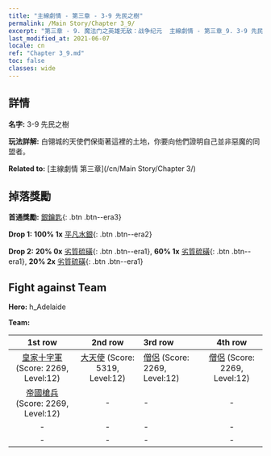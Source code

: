 ```yaml
---
title: "主線劇情 - 第三章 - 3-9 先民之樹"
permalink: /Main Story/Chapter 3_9/
excerpt: "第三章 - 9. 魔法门之英雄无敌：战争纪元  主線劇情 - 第三章_9. 3-9 先民之樹"
last_modified_at: 2021-06-07
locale: cn
ref: "Chapter 3_9.md"
toc: false
classes: wide
---
```


## 詳情

 **名字:** 3-9 先民之樹

 **玩法詳解:** 白翎城的天使們保衛著這裡的土地，你要向他們證明自己並非惡魔的同盟者。

 **Related to:** [主線劇情 第三章](/cn/Main Story/Chapter 3/)

## 掉落獎勵

 **首通獎勵:** [銀鑰匙](/cn/Items/con_693/){: .btn .btn--era3}

 **Drop 1:** **100% 1x** [平凡水銀](/cn/Items/mat_8/){: .btn .btn--era2}

 **Drop 2:** **20% 0x** [劣質硫磺](/cn/Items/mat_3/){: .btn .btn--era1}, **60% 1x** [劣質硫磺](/cn/Items/mat_3/){: .btn .btn--era1}, **20% 2x** [劣質硫磺](/cn/Items/mat_3/){: .btn .btn--era1}


## Fight against Team
 **Hero:** h_Adelaide

 **Team:**


  | 1st row | 2nd row | 3rd row | 4th row |
  |:----:|:----:|:----|:----:|
  | [皇家十字軍](/cn/units/Swordsman/) (Score: 2269, Level:12)  | [大天使](/cn/units/Angel/) (Score: 5319, Level:12)  | [僧侶](/cn/units/Monk/) (Score: 2269, Level:12)  | [僧侶](/cn/units/Monk/) (Score: 2269, Level:12)  |
  | [帝國槍兵](/cn/units/Pikeman/) (Score: 2269, Level:12)  | - | - | - |
  | - | - | - | - |
  | - | - | - | - |


